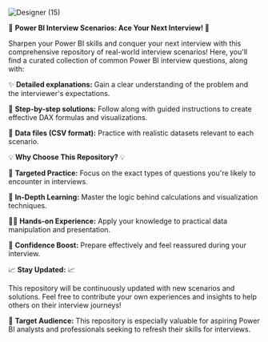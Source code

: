 

![Designer (15)](https://github.com/AbhishekBaunthiyal97/Power-BI-Interview-Scenario/assets/159709045/b1fdaa8c-3d18-4923-9c6f-cdf6ee10d235)

🚀 **Power BI Interview Scenarios: Ace Your Next Interview! 🚀**

Sharpen your Power BI skills and conquer your next interview with this comprehensive repository of real-world interview scenarios! Here, you'll find a curated collection of common Power BI interview questions, along with:

✨ **Detailed explanations:** Gain a clear understanding of the problem and the interviewer's expectations.

🧠 **Step-by-step solutions:** Follow along with guided instructions to create effective DAX formulas and visualizations.

📁 **Data files (CSV format):** Practice with realistic datasets relevant to each scenario.



💡 **Why Choose This Repository?** 💡

🎯 **Targeted Practice:** Focus on the exact types of questions you're likely to encounter in interviews.

🌟 **In-Depth Learning:** Master the logic behind calculations and visualization techniques.

👨‍💻 **Hands-on Experience:** Apply your knowledge to practical data manipulation and presentation.

🚀 **Confidence Boost:** Prepare effectively and feel reassured during your interview.



📈 **Stay Updated:** 📈

This repository will be continuously updated with new scenarios and solutions. Feel free to contribute your own experiences and insights to help others on their interview journeys!

🎯 **Target Audience:** This repository is especially valuable for aspiring Power BI analysts and professionals seeking to refresh their skills for interviews.
